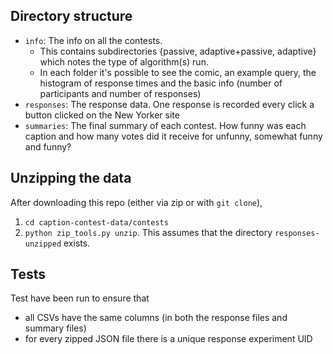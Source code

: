 
## Directory structure
* `info`: The info on all the contests.
    * This contains subdirectories {passive, adaptive+passive, adaptive} which
      notes the type of algorithm(s) run.
    * In each folder it's possible to see the comic, an example query, the
        histogram of response times and the basic info (number of participants
        and number of responses)
* `responses`: The response data. One response is recorded every click a button
  clicked on the New Yorker site
* `summaries`: The final summary of each contest. How funny was each caption
  and how many votes did it receive for unfunny, somewhat funny and funny?

## Unzipping the data
After downloading this repo (either via zip or with `git clone`),

1. `cd caption-contest-data/contests`
2. `python zip_tools.py unzip`. This assumes that the directory
   `responses-unzipped` exists.

## Tests
Test have been run to ensure that

* all CSVs have the same columns (in both the response files and summary files)
* for every zipped JSON file there is a unique response experiment UID
